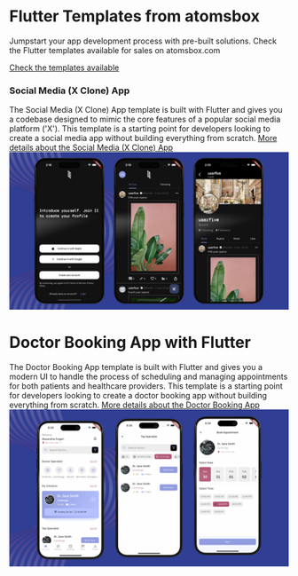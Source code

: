 # Flutter Templates from atomsbox
Jumpstart your app development process with pre-built solutions. Check the Flutter templates available for sales on atomsbox.com

[Check the templates available](https://www.atomsbox.com/templates)

### Social Media (X Clone) App
The Social Media (X Clone) App template is built with Flutter and gives you a codebase designed to mimic the core features of a popular social media platform ('X'). This template is a starting point for developers looking to create a social media app without building everything from scratch.
[More details about the Social Media (X Clone) App](https://www.atomsbox.com/templates/8f5da1aa-90ae-4696-9b58-5e6345f4c658)
![Hero](screenshots/social_media_app.png)


# Doctor Booking App with Flutter
The Doctor Booking App template is built with Flutter and gives you a modern UI to handle the process of scheduling and managing appointments for both patients and healthcare providers. This template is a starting point for developers looking to create a doctor booking app without building everything from scratch.
[More details about the Doctor Booking App](https://www.atomsbox.com/templates/514bcff6-cd56-4229-a551-b4f5488e5593)
![Hero](screenshots/doctor_booking_app.png)

